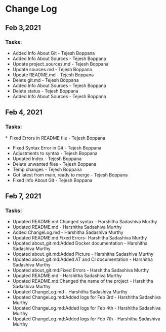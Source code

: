 # Change Log
## Feb 3,2021
### Tasks:
* Added Info About Git - Tejesh Boppana
* Added Info About Sources - Tejesh Boppana
* Update project_sources.md - Tejesh Boppana
* Update sources.md - Tejesh Boppana
* Update README.md - Tejesh Boppana
* Delete git.md - Tejesh Boppana
* Added Info About Sources - Tejesh Boppana
* Delete status - Tejesh Boppana
* Added Info About Sources - Tejesh Boppana

## Feb 4, 2021

### Tasks:
* Fixed Errors in README file - Tejesh Boppana
* Fixed Syntax Error in Git - Tejesh Boppana
* Adjustments to syntax - Tejesh Boppana
* Updated Index - Tejesh Boppana
* Delete unwanted files - Tejesh Boppana
* Temp changes - Tejesh Boppana
* Got latest from main, ready to merge - Tejesh Boppana
* Fixed Info About Git - Tejesh Boppana

## Feb 7, 2021

### Tasks:
* Updated README.md:Changed syntax - Harshitha Sadashiva Murthy
* Updated README.md - Harshitha Sadashiva Murthy
* Added ChangeLog.md - Harshitha Sadashiva Murthy
* Updated README.md:Fixed Errors- Harshitha Sadashiva Murthy
* Updated about_git.md:Added Docker documentation - Harshitha Sadashiva Murthy
* Updated about_git.md:Added Picture - Harshitha Sadashiva Murthy
* Updated about_git.md:Added AT and CI documentation - Harshitha Sadashiva Murthy
* Updated about_git.md:Fixed Errors - Harshitha Sadashiva Murthy
* Updated README.md - Harshitha Sadashiva Murthy
* Updated README.md:Changed the name of the project - Harshitha Sadashiva Murthy
* Updated ChangeLog.md - Harshitha Sadashiva Murthy
* Updated ChangeLog.md:Added logs for Feb 3rd - Harshitha Sadashiva Murthy
* Updated ChangeLog.md:Added logs for Feb 4th - Harshitha Sadashiva Murthy
* Updated ChangeLog.md:Added logs for Feb 7th - Harshitha Sadashiva Murthy



